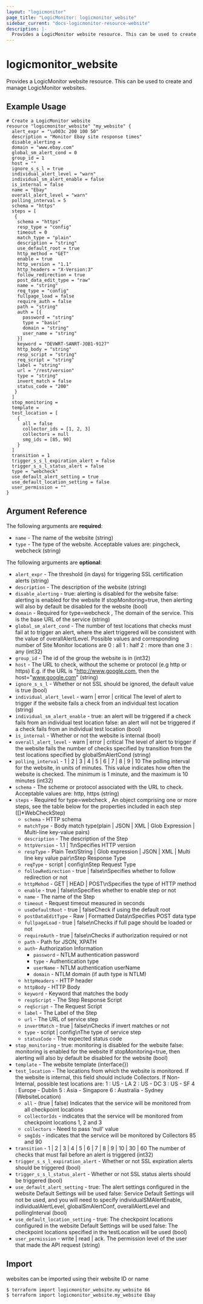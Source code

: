 ```yaml
---
layout: "logicmonitor"
page_title: "LogicMonitor: logicmonitor_website"
sidebar_current: "docs-logicmonitor-resource-website"
description: |-
  Provides a LogicMonitor website resource. This can be used to create and manage LogicMonitor websites.
---
```


# logicmonitor_website

Provides a LogicMonitor website resource. This can be used to create and manage LogicMonitor websites.

## Example Usage
```hcl
# Create a LogicMonitor website
resource "logicmonitor_website" "my_website" {
  alert_expr = "\u003c 200 100 50"
  description = "Monitor Ebay site response times"
  disable_alerting = 
  domain = "www.ebay.com"
  global_sm_alert_cond = 0
  group_id = 1
  host = ""
  ignore_s_s_l = true
  individual_alert_level = "warn"
  individual_sm_alert_enable = false
  is_internal = false
  name = "Ebay"
  overall_alert_level = "warn"
  polling_interval = 5
  schema = "https"
  steps = [
   {
    schema = "https"
    resp_type = "config"
    timeout = 0
    match_type = "plain"
    description = "string"
    use_default_root = true
    http_method = "GET"
    enable = true
    http_version = "1.1"
    http_headers = "X-Version:3"
    follow_redirection = true
    post_data_edit_type = "raw"
    name = "string"
    req_type = "config"
    fullpage_load = false
    require_auth = false
    path = "string"
    auth = [{ 
      password = "string"
      type = "basic"
      domain = "string"
      user_name = "string"
    }]
    keyword = "DEVWRT-SANRT-JOB1-9127"
    http_body = "string"
    resp_script = "string"
    req_script = "string"
    label = "string"
    url = "/rest/version"
    type = "string"
    invert_match = false
    status_code = "200"
   }
  ]
  stop_monitoring = 
  template = 
  test_location = [
    {
      all = false
      collector_ids = [1, 2, 3]
      collectors = null
      smg_ids = [85, 90]
    }
  ]
  transition = 1
  trigger_s_s_l_expiration_alert = false
  trigger_s_s_l_status_alert = false
  type = "webcheck"
  use_default_alert_setting = true
  use_default_location_setting = false
  user_permission = ""
}
```

## Argument Reference

The following arguments are **required**:
* `name` - The name of the website
   (string)
* `type` - The type of the website. Acceptable values are: pingcheck, webcheck
   (string)

The following arguments are **optional**:
* `alert_expr` - The threshold (in days) for triggering SSL certification alerts (string)
* `description` - The description of the website (string)
* `disable_alerting` - true: alerting is disabled for the website
false: alerting is enabled for the website
If stopMonitoring=true, then alerting will also by default be disabled for the website (bool)
* `domain` - Required for type=webcheck , The domain of the service. This is the base URL of the service (string)
* `global_sm_alert_cond` - The number of test locations that checks must fail at to trigger an alert, where the alert triggered will be consistent with the value of overallAlertLevel. Possible values and corresponding number of Site Monitor locations are
0 : all
1 : half
2 : more than one
3 : any (int32)
* `group_id` - The id of the group the website is in (int32)
* `host` - The URL to check, without the scheme or protocol (e.g http or https)
E.g. if the URL is "http://www.google.com, then the host="www.google.com" (string)
* `ignore_s_s_l` - Whether or not SSL should be ignored, the default value is true (bool)
* `individual_alert_level` - warn | error | critical
The level of alert to trigger if the website fails a check from an individual test location (string)
* `individual_sm_alert_enable` - true: an alert will be triggered if a check fails from an individual test location
false: an alert will not be triggered if a check fails from an individual test location (bool)
* `is_internal` - Whether or not the website is internal (bool)
* `overall_alert_level` - warn | error | critical
The level of alert to trigger if the website fails the number of checks specified by transition from the test locations specified by globalSmAlertCond (string)
* `polling_interval` - 1 | 2 | 3 | 4 | 5 | 6 | 7 | 8 | 9 | 10
The polling interval for the website, in units of minutes. This value indicates how often the website is checked. The minimum is 1 minute, and the maximum is 10 minutes (int32)
* `schema` - The scheme or protocol associated with the URL to check. Acceptable values are: http, https (string)
* `steps` - Required for type=webcheck , An object comprising one or more steps, see the table below for the properties included in each step ([]*WebCheckStep)
  + `schema` -  HTTP schema
  + `matchType` - Body match type(plain | JSON | XML | Glob Expression | Multi-line key-value pairs)
  + `description` - The description of the Step
  + `httpVersion` - 1.1 | 1\nSpecifies HTTP version
  + `respType` - Plain Text/String | Glob expression | JSON | XML | Multi line key value pair\nStep Response Type
  + `reqType` - script | config\nStep Request Type
  + `followRedirection` - true | false\nSpecifies whether to follow redirection or not
  + `httpMehod` - GET | HEAD | POST\nSpecifies the type of HTTP method
  + `enable` - true | false\nSpecifies whether to enable step or not
  + `name` - The name of the Step
  + `timeout` - Request timeout measured in seconds
  + `useDefaultRoot` - true | falseCheck if using the default root
  + `postDataEditType` - Raw | Formatted Data\nSpecifies POST data type
  + `fullpageLoad` - true | false\nChecks if full page should be loaded or not
  + `requireAuth` - true | false\nChecks if authorization required or not
  + `path` - Path for JSON, XPATH
  + `auth`- Authorization Information
    + `password` - NTLM authentication password
    + `type` - Authentication type
    + `userName` - NTLM  authentication userName
    + `domain` - NTLM domain (if auth type is NTLM)
  + `httpHeaders` - HTTP header
  + `httpBody` - HTTP Body
  + `keyword` - Keyword that matches the body
  + `respScript` - The Step Response Script
  + `reqScript` - The Request Script
  + `label` - The Label of the Step
  + `url` - The URL of service step
  + `invertMatch` - true | false\nChecks if invert matches or not
  + `type` - script | config\nThe type of service step
  + `statusCode` - The expected status code
* `stop_monitoring` - true: monitoring is disabled for the website
false: monitoring is enabled for the website
If stopMonitoring=true, then alerting will also by default be disabled for the website (bool)
* `template` - The website template (interface{})
* `test_location` - The locations from which the website is monitored. If the website is internal, this field should include Collectors. If Non-Internal, possible test locations are:
1 : US - LA
2 : US - DC
3 : US - SF
4 : Europe - Dublin
5 : Asia - Singapore
6 : Australia - Sydney (WebsiteLocation)
  + `all` - (true | false) Indicates that the service will be monitored from all checkpoint locations
  + `collectorIds` - indicates that the service will be monitored from checkpoint locations 1, 2 and 3
  + `collectors` - Need to pass 'null' value
  + `smgIds` - indicates that the service will be monitored by Collectors 85 and 90
* `transition` - 1 | 2 | 3 | 4 | 5 | 6 | 7 | 8 | 9 | 10 | 30 | 60
The number of checks that must fail before an alert is triggered (int32)
* `trigger_s_s_l_expiration_alert` - Whether or not SSL expiration alerts should be triggered (bool)
* `trigger_s_s_l_status_alert` - Whether or not SSL status alerts should be triggered (bool)
* `use_default_alert_setting` - true: The alert settings configured in the website Default Settings will be used
false: Service Default Settings will not be used, and you will need to specify individualSMAlertEnable, individualAlertLevel, globalSmAlertConf, overallAlertLevel and pollingInterval (bool)
* `use_default_location_setting` - true: The checkpoint locations configured in the website Default Settings will be used
false: The checkpoint locations specified in the testLocation will be used (bool)
* `user_permission` - write | read | ack. The permission level of the user that made the API request (string)

## Import

websites can be imported using their website ID or name
```
$ terraform import logicmonitor_website.my_website 66
$ terraform import logicmonitor_website.my_website Ebay
```
